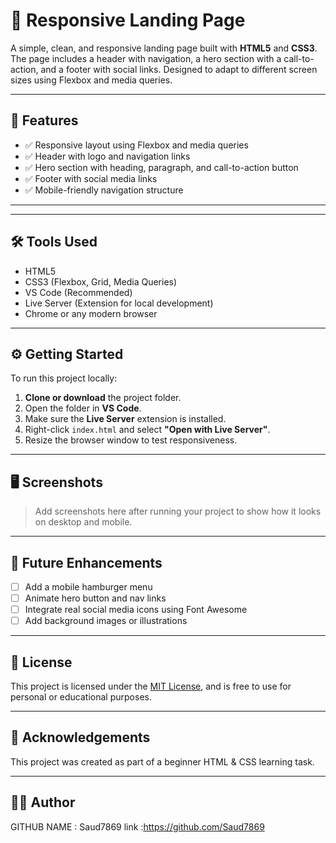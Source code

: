 # 📱 Responsive Landing Page

A simple, clean, and responsive landing page built with **HTML5** and **CSS3**. The page includes a header with navigation, a hero section with a call-to-action, and a footer with social links. Designed to adapt to different screen sizes using Flexbox and media queries.

---

## 🚀 Features

- ✅ Responsive layout using Flexbox and media queries
- ✅ Header with logo and navigation links
- ✅ Hero section with heading, paragraph, and call-to-action button
- ✅ Footer with social media links
- ✅ Mobile-friendly navigation structure

---

---

## 🛠️ Tools Used

- HTML5
- CSS3 (Flexbox, Grid, Media Queries)
- VS Code (Recommended)
- Live Server (Extension for local development)
- Chrome or any modern browser

---

## ⚙️ Getting Started

To run this project locally:

1. **Clone or download** the project folder.
2. Open the folder in **VS Code**.
3. Make sure the **Live Server** extension is installed.
4. Right-click `index.html` and select **"Open with Live Server"**.
5. Resize the browser window to test responsiveness.

---

## 🖥️ Screenshots

> Add screenshots here after running your project to show how it looks on desktop and mobile.

---

## 📌 Future Enhancements

- [ ] Add a mobile hamburger menu
- [ ] Animate hero button and nav links
- [ ] Integrate real social media icons using Font Awesome
- [ ] Add background images or illustrations

---

## 📄 License

This project is licensed under the [MIT License](LICENSE), and is free to use for personal or educational purposes.

---

## 🙌 Acknowledgements

This project was created as part of a beginner HTML & CSS learning task.

---

## 👨‍💻 Author

GITHUB NAME : Saud7869
link :https://github.com/Saud7869



